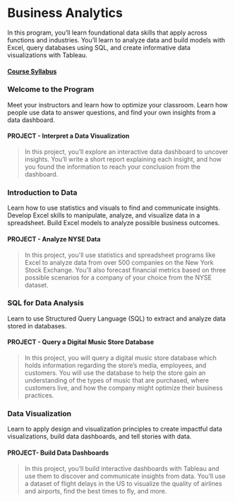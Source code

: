 # Business Analytics

In this program, you’ll learn foundational data skills that apply across functions and industries. You’ll learn to analyze data and build models with Excel, query databases using SQL, and create informative data visualizations with Tableau.



#### [Course Syllabus](/Misc/Syllabus.pdf)



### Welcome to the Program
Meet your instructors and learn how to optimize your classroom. Learn how people use data to answer questions, and find your own insights from a data dashboard.

#### PROJECT - Interpret a Data Visualization
>In this project, you’ll explore an interactive data dashboard to uncover insights. You’ll write a short report explaining each insight, and how you found the information to reach your conclusion from the dashboard.



### Introduction to Data
Learn how to use statistics and visuals to find and communicate insights. Develop Excel skills to manipulate, analyze, and visualize data in a spreadsheet. Build Excel models to analyze possible business outcomes.

#### PROJECT - Analyze NYSE Data
>In this project, you'll use statistics and spreadsheet programs like Excel to analyze data from over 500 companies on the New York Stock Exchange. You'll also forecast financial metrics based on three possible scenarios for a company of your choice from the NYSE dataset.



### SQL for Data Analysis
Learn to use Structured Query Language (SQL) to extract and analyze data stored in databases.

#### PROJECT - Query a Digital Music Store Database
>In this project, you will query a digital music store database which holds information regarding the store’s media, employees, and customers. You will use the database to help the store gain an understanding of the types of music that are purchased, where customers live, and how the company might optimize their business practices.



### Data Visualization
Learn to apply design and visualization principles to create impactful data visualizations, build data dashboards, and tell stories with data.

#### PROJECT- Build Data Dashboards
>In this project, you’ll build interactive dashboards with Tableau and use them to discover and communicate insights from data. You’ll use a dataset of flight delays in the US to visualize the quality of airlines and airports, find the best times to fly, and more.
